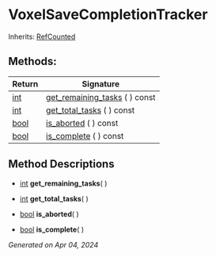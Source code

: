 # VoxelSaveCompletionTracker

Inherits: [RefCounted](https://docs.godotengine.org/en/stable/classes/class_refcounted.html)

## Methods: 


Return                                                                  | Signature                                               
----------------------------------------------------------------------- | --------------------------------------------------------
[int](https://docs.godotengine.org/en/stable/classes/class_int.html)    | [get_remaining_tasks](#i_get_remaining_tasks) ( ) const 
[int](https://docs.godotengine.org/en/stable/classes/class_int.html)    | [get_total_tasks](#i_get_total_tasks) ( ) const         
[bool](https://docs.godotengine.org/en/stable/classes/class_bool.html)  | [is_aborted](#i_is_aborted) ( ) const                   
[bool](https://docs.godotengine.org/en/stable/classes/class_bool.html)  | [is_complete](#i_is_complete) ( ) const                 
<p></p>

## Method Descriptions

- [int](https://docs.godotengine.org/en/stable/classes/class_int.html)<span id="i_get_remaining_tasks"></span> **get_remaining_tasks**( ) 


- [int](https://docs.godotengine.org/en/stable/classes/class_int.html)<span id="i_get_total_tasks"></span> **get_total_tasks**( ) 


- [bool](https://docs.godotengine.org/en/stable/classes/class_bool.html)<span id="i_is_aborted"></span> **is_aborted**( ) 


- [bool](https://docs.godotengine.org/en/stable/classes/class_bool.html)<span id="i_is_complete"></span> **is_complete**( ) 


_Generated on Apr 04, 2024_
